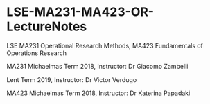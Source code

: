 # LSE-MA231-MA423-OR-LectureNotes
LSE MA231 Operational Research Methods, MA423 Fundamentals of Operations Research

MA231
Michaelmas Term 2018, Instructor: Dr Giacomo Zambelli

Lent Term 2019, Instructor: Dr Victor Verdugo


MA423
Michaelmas Term 2018, Instructor: Dr Katerina Papadaki
